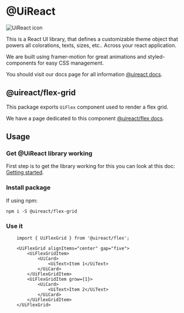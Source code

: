 # @UiReact
![UiReact icon](https://www.uireact.io/_next/static/media/sunglasses_cat.a5f3369a.gif)

This is a React UI library, that defines a customizable theme object that powers all colorations, texts, sizes, etc.. Across your react application.

We are built using framer-motion for great animations and styled-components for easy CSS management.

You should visit our docs page for all information [@uireact docs](https://uireact.io).

## @uireact/flex-grid

This package exports `UiFlex` component used to render a flex grid.

We have a page dedicated to this component [@uireact/flex docs](https://www.uireact.io/docs/flex).

## Usage

### Get @UiReact library working

First step is to get the library working for this you can look at this doc: [Getting started](https://www.uireact.io/docs).

### Install package

If using npm:

```
npm i -S @uireact/flex-grid
```

### Use it

```tsx
    import { UiFlexGrid } from '@uireact/flex';

    <UiFlexGrid alignItems="center" gap="five">
        <UiFlexGridItem>
            <UiCard>
                <UiText>Item 1</UiText>
            </UiCard>
        </UiFlexGridItem>
        <UiFlexGridItem grow={1}>
            <UiCard>
                <UiText>Item 2</UiText>
            </UiCard>
        </UiFlexGridItem>
    </UiFlexGrid>
```
